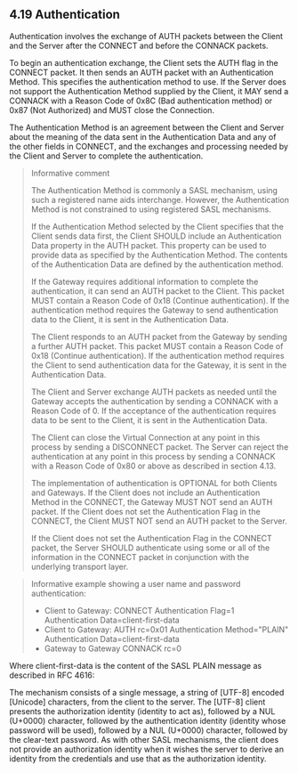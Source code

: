<!-- transformation-note: left upstream numbering of headings for verification -->
## 4.19 Authentication

Authentication involves the exchange of AUTH packets between the Client and the Server after the CONNECT and before the CONNACK packets.

To begin an authentication exchange, the Client sets the AUTH flag in the CONNECT packet.
It then sends an AUTH packet with an Authentication Method.
This specifies the authentication method to use.
If the Server does not support the Authentication Method supplied by the Client,
it MAY send a CONNACK with a Reason Code of 0x8C (Bad authentication method) or 0x87 (Not Authorized) and MUST close the Connection.

The Authentication Method is an agreement between the Client and Server about the meaning of the data sent in the Authentication Data and any of the other fields in CONNECT, and the exchanges and processing needed by the Client and Server to complete the authentication.

> Informative comment
>
> The Authentication Method is commonly a SASL mechanism, using such a registered name aids interchange.
> However, the Authentication Method is not constrained to using registered SASL mechanisms.
>
> If the Authentication Method selected by the Client specifies that the Client sends data first,
> the Client SHOULD include an Authentication Data property in the AUTH packet.
> This property can be used to provide data as specified by the Authentication Method.
> The contents of the Authentication Data are defined by the authentication method.
>
> If the Gateway requires additional information to complete the authentication, it can send an AUTH packet to the Client.
> This packet MUST contain a Reason Code of 0x18 (Continue authentication).
> If the authentication method requires the Gateway to send authentication data to the Client, it is sent in the Authentication Data.
> 
> The Client responds to an AUTH packet from the Gateway by sending a further AUTH packet.
> This packet MUST contain a Reason Code of 0x18 (Continue authentication).
> If the authentication method requires the Client to send authentication data for the Gateway, it is sent in the Authentication Data.
> 
> The Client and Server exchange AUTH packets as needed until the Gateway accepts the authentication by sending a CONNACK with a Reason Code of 0.
> If the acceptance of the authentication requires data to be sent to the Client, it is sent in the Authentication Data.
> 
> The Client can close the Virtual Connection at any point in this process by sending a DISCONNECT packet.
> The Server can reject the authentication at any point in this process by sending a CONNACK with a Reason Code of 0x80 or above as described in section 4.13.
> <!-- transformation-note: the above section ref to 4.13 should be 4.12 as the 4.9 section upstream was a ghost - needs verification. -->
> 
> The implementation of authentication is OPTIONAL for both Clients and Gateways.
> If the Client does not include an Authentication Method in the CONNECT, the Gateway MUST NOT send an AUTH packet.
> If the Client does not set the Authentication Flag in the CONNECT, the Client MUST NOT send an AUTH packet to the Server.
> 
> If the Client does not set the Authentication Flag in the CONNECT packet, the Server SHOULD authenticate using some or
> all of the information in the CONNECT packet in conjunction with the underlying transport layer.

> Informative example showing a user name and password authentication:
>
> - Client to Gateway: CONNECT Authentication Flag=1 Authentication Data=client-first-data
> - Client to Gateway: AUTH rc=0x01 Authentication Method="PLAIN" Authentication Data=client-first-data
> - Gateway to Gateway CONNACK rc=0

Where client-first-data is the content of the SASL PLAIN message as described in RFC 4616:

The mechanism consists of a single message, a string of \[UTF-8] encoded \[Unicode] characters, from the client to the server.
The \[UTF-8] client presents the authorization identity (identity to act as), followed by a NUL (U+0000) character,
followed by the authentication identity (identity whose password will be used), followed by a NUL (U+0000) character, followed by the clear-text password.
As with other SASL mechanisms, the client does not provide an authorization identity when it wishes the server to derive an identity from
the credentials and use that as the authorization identity.
